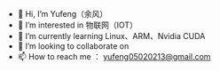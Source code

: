 - 👋 Hi, I’m Yufeng（余风）
- 👀 I’m interested in 物联网（IOT）
- 🌱 I’m currently learning Linux、ARM、Nvidia CUDA
- 💞️ I’m looking to collaborate on 
- 📫 How to reach me ： yufeng05020213@gmail.com

<!---
yufeng0213/yufeng0213 is a ✨ special ✨ repository because its `README.md` (this file) appears on your GitHub profile.
You can click the Preview link to take a look at your changes.
--->
